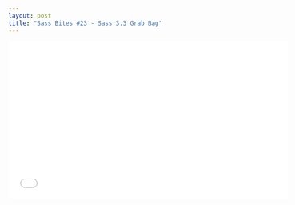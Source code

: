 ```yaml
---
layout: post
title: "Sass Bites #23 - Sass 3.3 Grab Bag"
---
```


<iframe width='560' height='315' src='//www.youtube.com/embed/ONZ1NSfKGJU' frameborder='0' allowfullscreen></iframe>